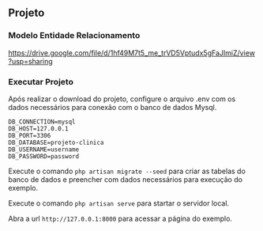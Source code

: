 ## Projeto

### Modelo Entidade Relacionamento
https://drive.google.com/file/d/1hf49M7t5_me_trVD5Vptudx5gFaJImiZ/view?usp=sharing

### Executar Projeto

Após realizar o download do projeto, configure o arquivo .env com os dados necessários para conexão com o banco de dados Mysql.
```
DB_CONNECTION=mysql
DB_HOST=127.0.0.1
DB_PORT=3306
DB_DATABASE=projeto-clinica
DB_USERNAME=username
DB_PASSWORD=password
```

Execute o comando ``` php artisan migrate --seed ``` para criar as tabelas do banco de dados e preencher com dados necessários para execução do exemplo.

Execute o comando ``` php artisan serve ``` para startar o servidor local.

Abra a url ``` http://127.0.0.1:8000 ``` para acessar a página do exemplo.
